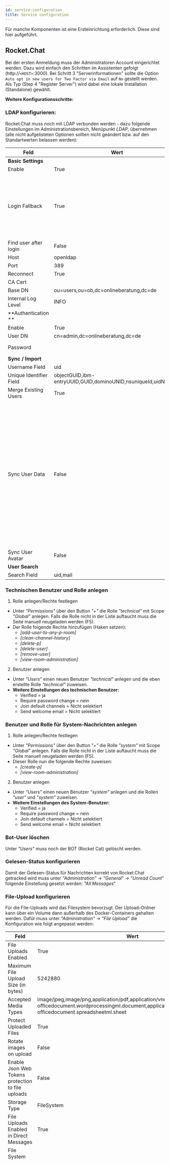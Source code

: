 ```yaml
---
id: service-configuration
title: Service configuration
---
```

Für manche Komponenten ist eine Ersteinrichtung erforderlich.
Diese sind hier aufgeführt.

## Rocket.Chat
Bei der ersten Anmeldung muss der Administratoren Account eingerichtet werden.
Dazu wird einfach den Schritten im Assistenten gefolgt (http://`<HOST>`:3000).
Bei Schritt 3 "Serverinformationen" sollte die Option `Auto opt in new users for Two Factor via Email` auf `No` gestellt werden.
Als Typ (Step 4 "Register Server") wird dabei eine lokale Installation (Standalone) gewählt.

__Weitere Konfigurationsschritte:__

### LDAP konfigurieren:
Rocket.Chat muss noch mit LDAP verbunden werden - dazu folgende Einstellungen im Administrationsbereich, Menüpunkt _LDAP_, übernehmen (alle nicht aufgelisteten Optionen sollten nicht geändert bzw. auf den Standartwerten belassen werden):

| Feld | Wert | Bemerkung |
|-|-|-|
| **Basic Settings** | | |
| Enable | True | |
| Login Fallback | True | Wichtig, da sich der initiale Admin ansonsten nicht mehr einloggen kann, da nicht im LDAP vorhanden |
| Find user after login | False | |
| Host | openldap | |
| Port | 389 | |
| Reconnect | True | |
| CA Cert | | |
| Base DN | ou=users,ou=ob,dc=onlineberatung,dc=de | |
| Internal Log Level | INFO | |
| **Authentication **| | |
| Enable | True | |
| User DN | cn=admin,dc=onlineberatung,dc=de | |
| Password | <PASSWORT> | → Standard-PW: admin |
| **Sync / Import** | | |
| Username Field | uid | |
| Unique Identifier Field | objectGUID,ibm-entryUUID,GUID,dominoUNID,nsuniqueId,uidNumber | |
| Merge Existing Users | True | |
| Sync User Data | False | Set this option to _true_ only if the user data of Keycloak and Rocket.Chat are 100% synchronized (especially e-mail address). Otherwise, this can lead to malfunction during password reset process and users won't be able to log in to Rocket.Chat. |
| Sync User Avatar | False | |
| **User Search** | | |
| Search Field | uid,mail | |


### Technischen Benutzer und Rolle anlegen
1. Rolle anlegen/Rechte festlegen
* Unter _"Permissions"_ über den Button _"+"_ die Rolle _"technical"_ mit Scope _"Global"_ anlegen. Falls die Rolle nicht in der Liste auftaucht muss die Seite manuell neugeladen werden (F5).
* Der Rolle folgende Rechte hinzufügen (Haken setzen):
    * _[add-user-to-any-p-room]_
    * _[clean-channel-history]_
    * _[delete-p]_
    * _[delete-user]_
    * _[remove-user]_
    * _[view-room-administration]_
2. Benutzer anlegen
* Unter _"Users"_ einen neuen Benutzer _"technical"_ anlegen und die eben erstellte Rolle _"technical"_ zuweisen.
* **Weitere Einstellungen des technischen Benutzer:**
    * Verified = ja
    * Require password change = nein
    * Join default channels = Nicht selektiert
    * Send welcome email = Nicht selektiert

### Benutzer und Rolle für System-Nachrichten anlegen
1. Rolle anlegen/Rechte festlegen
* Unter _"Permissions"_ über den Button _"+"_ die Rolle _"system"_ mit Scope _"Global"_ anlegen. Falls die Rolle nicht in der Liste auftaucht muss die Seite manuell neugeladen werden (F5).
* Dieser Rolle nun die folgende Rechte zuweisen:
    * _[create-p]_ 
    * _[view-room-administration]_
2. Benutzer anlegen
* Unter _"Users"_ einen neuen Benutzer _"system"_ anlegen und die Rollen _"user"_ und _"system"_ zuweisen.
* **Weitere Einstellungen des System-Benutzer:**
    * Verified = ja
    * Require password change = nein
    * Join default channels = Nicht selektiert
    * Send welcome email = Nicht selektiert

### Bot-User löschen
Unter _"Users"_ muss noch der BOT (Rocket Cat) gelöscht werden.

### Gelesen-Status konfigurieren
Damit der Gelesen-Status für Nachrichten korrekt von Rocket.Chat getracked wird muss unter _"Administration"_ → _"General_" → _"Unread Count_" folgende Einstellung gesetzt werden: _"All Messages_"

### File-Upload konfigurieren
Für die File-Uploads wird das Filesystem bevorzugt. Der Upload-Ordner kann über ein Volume dann außerhalb des Docker-Containers gehalten werden.
Dafür muss unter _"Administration"_ → _"File Upload"_ die Konfiguration wie folgt angepasst werden:

| Feld | Wert | Bemerkung |
|-|-|-|
| File Uploads Enabled | True | |
| Maximum File Upload Size (in bytes) | 5242880 | 5MB |
| Accepted Media Types | image/jpeg,image/png,application/pdf,application/vnd.openxmlformats-officedocument.wordprocessingml.document,application/vnd.openxmlformats-officedocument.spreadsheetml.sheet | jpg, png, pdf, docx, xlsx |
| Protect Uploaded Files | True | |
| Rotate images on upload | False | |
| Enable Json Web Tokens protection to file uploads | False | |
| Storage Type | FileSystem | |
| File Uploads Enabled in Direct Messages | True | |
| File System | | |
| System Path | /app/user_uploads | Dieses Verzeichnis wird auf das Host-System gemounted, damit die hochgeladenen Dateien nicht im Container liegen. Da Rocket.Chat die als eigenen RocketChat-Benutzer mit der UID 99999 ablegt, wird der Besitzer des Verzeichnisses auf dem Host-System auf die UID 99999 gesetzt. Diesen Benutzer gibts es auf dem Linux nicht, aber dadurch können die Rechte für das Verzeichnis eingeschränkt werden. Besitzer: 99999 Gruppe: docker Permissions: 744

### Nur lokal: CORS für Frontend-Entwicklung aktivieren
Damit die lokale Entwicklungsumgebung auch für die Frontend-Entwicklung, wo ein Node-Server lokal läuft, funktionert, muss in Rocket.Chat in der Administration unter dem Punkt _"General"_ → _"REST API"_ die Einstellung _"Enable Cors"_ auf _"true"_ gesetzt werden.

### Rate Limiter
For local development both `Rate Limiter` can be deactivated.

⚠️Please be sure to enable rate limiting for production and balance the settings according to the ones within NGINX ⚠️

### General
Disable `UTF8 Names Slugify` under `UTF8`.

### Accounts
Under `Registration` disable the following entries:
  - `Send email to user when user is activated`
  - `Send email to user when user is deactivated`
  - `Verify Email for External Accounts`
  - `Use Default Blocked Domains List`

## Keycloak
### Realm
Es muss der Realm aus dem Projektverzeichnis importiert werden (Verzeichnis im Repo: _./Keycloak_).

Vor dem Import der Basis-Einstellungen müssen folgende Anpassungen manuell in der Datei _realm-export.json_ vorgenommen werden:

| Name | Value |
| ---- | ----- |
| redirectUris | Host mit Wildcard eintragen (z.B. https://anwendung.de/*) |
| webOrigins | Erlaubte Origins eintragen (z.B. https://anwendung.de) |
| "clientId": "account" {baseUrl} | Keycloak URL zum Keycloak Account GUI (z.B. /auth/realms/<anwendungs_realm_name>/account) |
| "clientId": "account" {redirectUris} | Keycloak Redirect URIs zum Keycloak Account GUI (z.B. /auth/realms/<anwendungs_realm_name>/account) |
| "clientId": "security-admin-console" {baseUrl} | Keycloak URL zum Keycloak Admin GUI (z.B. "/auth/admin/<anwendungs_realm_name>/console/index.html") |
| "clientId": "security-admin-console" {redirectUris} | Keycloak Redirect URIs zum Keycloak Admin GUI (z.B. "/auth/admin/<anwendungs_realm_name>/console/index.html") |
| "smtpServer": {port} | SMTP Server Port |
| "smtpServer": {host} | SMTP Server Host |
| "smtpServer": {from} | SMTP Absender Adresse |
| "smtpServer": {fromDisplayName} | SMTP Absender Name |
| "smtpServer": {user} | SMTP Server Benutzer |
| "org.keycloak.storage.UserStorageProvider" : "config" : "usersDn" | Distinguished Names für User (z.B. "ou=users,ou=WebApp,dc=anwendung,dc=de") |
| "org.keycloak.storage.UserStorageProvider" : "config" : "bindDn" | Distinguished Names für Admin (z.B. "cn=admin,dc=anwendung,dc=de") |

Um die JSON-Datei zu importieren muss man einen neuen Realm in Keycloak anlegen.
Dazu öffnet man das DropDownMenü direkt unterhalb des Keycloak-Logos (derzeit ist dort der Master-Realm ausgewählt) und klick auf _"Add realm"_.
In der sich daraufhin öffnenden Maske lädt man die JSON Datei hoch.

### LDAP
Im Anschluss muss noch die Verbindung zu LDAP aktualisiert werden, da in dem Realm-Export das Passwort nicht mit exportiert wird.
Dazu geht man auf _"User Federation"_ und wählt dort _"ldap"_ aus. In den sich daraufhin öffnenden Konfigurationsfeldern aktualisiert man das Feld _"Bind Credential"_ mit dem für den LDAP-Admin gesetzten Passwort (Initial-Passwort: admin).
Die Funktionstüchtigkeit kann mit _"Test authentication"_ geprüft werden.
Zum Schluss das ganze noch mit dem _"save"_ Button ganz unten speichern.

### Technischer Benutzer für E-Mail-Prüfung
Für die Überprüfung auf bereits vergebene E-Mail-Adressen in Keycloak muss ein technischer Benutzer über die Benutzerverwaltung von Keycloak eingerichtet werden. Dieser Benutzer benötigt nur einen Namen aber kein Passwort oder sonstige Daten und Einstellungen.

### Technischer Benutzer für Registrierung und Masterkey
Für die Registrierung neuer Ratsuchender in Keycloak muss ein technischer Benutzer über die Benutzerverwaltung von Keycloak eingerichtet werden. Dieser Benutzer benötigt einen Namen, ein Passwort und folgende Rollen-Einstellungen:

1. Unter _"Client Roles"_ → _"realm-management"_ auswählen und unter _"Assigned Roles"_ sollten folgende Rollen stehen:
    * manage-users
    * view-realm
2. Unter _"Client Roles"_ → _"account"_ auswählen und alle unter _"Assigned Roles"_ entfernen
3. Zuätzlich muss dem Benutzer noch die Rolle "technical" hinzugefügt werden

### Password policies
Die gleichen Password Policies sind auch im UserService implementiert (UserHelper.java).

## Verbindungen im Nosqlclient einrichten
Damit man sich mit dem Nosqlclient mit der MongoDB verbinden kann müssen entsprechende Verbindungen eingerichtet werden. Dazu muss der Nosqlclient aufgerufen werden und oben rechts _"Connect"_ und im folgenden Dialog _"Create New"_ ausgewählt werden.

Folgende Verbindungsdaten müssen für die Rocket.Chat-DB verwendet werden:

| Name        | Host    | Port  | Database name | Authentication type | Username    | Passwort    | Authentication DB |
| ----------- | ------- | ----- | ------------- | ------------------- | ----------- | ----------- | ----------------- |
| Rocket.Chat | mongodb | 27017 | rocketchat    | Scram-Sha-1         | rocketchat* | rocketchat* | rocketchat        |

\* Es handelt sich hierbei um das initiale Passwort bei der Erstinstallation. Dieses muss ggf. noch angepasst werden.

## Microservices

Für alle folgenden Microservices muss ein Hosts-Eintrag in der Datei `docker-compose.yml` erfolgen. Bitte ersetzen Sie die Platzhalter `<app_domain>` und `<internal_server_ip_address>` entsprechend mit Ihren Werten bei der jeweiligen Property `extra_hosts`. Darüber wird sichergestellt, dass die Microservices Verbindungen zu den Services auf dem Server herstellen können.

## AgencyService
Die Konfiguration des Services auf dem Server erfolgt in der AgencyService.env. Für die lokale Entwicklung muss dafür die entsprechende _application-X.properties_-Datei angepasst werden.

Folgende Werte müssen zwingend gesetzt werden:

| Name | Description |
| ---- | ----------- |
| SPRING_PROFILES_ACTIVE | _local_ for local development, _prod_ for production system |
| SPRING_DATASOURCE_URL | Connection URL: jdbc:mariadb://\<host\>:\<port\>/agencyservice |
| SPRING_DATASOURCE_USERNAME | Username for AgencyService database user |
| SPRING_DATASOURCE_PASSWORD | Password for AgencyService database user |
| SPRING_LIQUIBASE_USER | Username for AgencyService liquibase database user |
| SPRING_LIQUIBASE_PASSWORD | Password for AgencyService liquibase database user |
| KEYCLOAK_AUTH_SERVER_URL | Keycloak authentication server URL: http://\<host\>/auth |
| KEYCLOAK_REALM | Keycloak realm name |
| KEYCLOAK_PRINCIPAL-ATTRIBUTE | Keycloak principal attribute: preferred_username |
| KEYCLOAK_RESOURCE | agency-service |
| KEYCLOAK_CORS | false for production system! |
| KEYCLOAKSERVICE_ADMIN_CLIENTID | Keycloak admin client ID |
| KEYCLOAKSERVICE_APP_CLIENTID | Keycloak app client ID |
| CSRF_HEADER_PROPERTY | CSRF header property name (must match the frontend header name!) |
| CSRF_COOKIE_PROPERTY | CSRF cookie property name (must match the frontend cookie name!) |
| [CONSULTING_TYPE_NAME]_WHITE_SPOT_AGENCY_ID | Define the white spot agency IDs where needed for every consulting type |

## MailService
Die Konfiguration des Services auf dem Server erfolgt in der MailService.env. Für die lokale Entwicklung muss dafür die entsprechende _application-X.properties_-Datei angepasst werden.

Folgende Werte müssen zwingend gesetzt werden:

| Name | Description |
| ---- | ----------- |
| APP_IMPRINT_URL | Imprint URL |
| APP_DATAPRIVACY_URL | Data privacy URL |
| SPRING_PROFILES_ACTIVE | _local_ for local development, _prod_ for production system |
| SPRING_MAIL_HOST | SMTP server host |
| SPRING_MAIL_PORT | SMTP server port |
| SPRING_MAIL_USERNAME | SMTP server username |
| SPRING_MAIL_PASSWORD | SMTP server password |
| MAIL_SENDER | Mail sender address |
| MAIL_FIX_RECIPIENT | For testing: enter e-mail address to which every e-mail is send instead of original recipient |
| MAIL_ERROR_RECIPIENTS | e-mail address for mail failures |
| MAIL_USESMTP | true for STMP, false for MS Exchange Server |
| MAIL_EXCHANGE_USER | MS Exchange Server username |
| MAIL_EXCHANGE_PASSWORD | MS Exchange Server password |
| MAIL_EXCHANGE_URL | MS Exchange Server URL |
| MAIL_EXCHANGE_VERSION | MS Exchange Server version (from enum microsoft.exchange.webservices.data.core.enumeration.misc.ExchangeVersion) |
| CSRF_HEADER_PROPERTY | CSRF header property name (must match the frontend header name!) |
| CSRF_COOKIE_PROPERTY | CSRF cookie property name (must match the frontend cookie name!) |

## MessageService
Die Konfiguration des Services auf dem Server erfolgt in der MessageService.env. Für die lokale Entwicklung muss dafür die entsprechende _application-X.properties_-Datei angepasst werden.

Folgende Werte müssen zwingend gesetzt werden:

| Name | Description |
| ---- | ----------- |
| APP_BASE_URL | Application host, e.g. _https://anwendung.local_ |
| SPRING_PROFILES_ACTIVE | _local_ for local development, _prod_ for production system |
| SPRING_DATASOURCE_URL **`!upcoming with release 2020-11-24`** | Connection URL: jdbc:mariadb://\<host\>:\<port\>/messageservice |
| SPRING_DATASOURCE_USERNAME **`!upcoming with release 2020-11-24`** | Username for MessageService database user |
| SPRING_DATASOURCE_PASSWORD **`!upcoming with release 2020-11-24`** | Password for MessageService database user |
| SPRING_LIQUIBASE_USER **`!upcoming with release 2020-11-24`** | Username for MessageService liquibase database user |
| SPRING_LIQUIBASE_PASSWORD **`!upcoming with release 2020-11-24`** | Password for MessageService liquibase database user |
| KEYCLOAK_AUTH_SERVER_URL | Keycloak authentication server URL: _http://\<host\>/auth_ |
| KEYCLOAK_REALM | Keycloak realm name |
| KEYCLOAK_PRINCIPAL-ATTRIBUTE | Keycloak principal attribute: preferred_username |
| KEYCLOAK_RESOURCE | agency-service |
| KEYCLOAK_CORS | false for production system! |
| KEYCLOAKSERVICE_ADMIN_CLIENTID | Keycloak admin client ID |
| KEYCLOAKSERVICE_APP_CLIENTID | Keycloak app client ID |
| ROCKET_CHAT_API_URL | Rocket.Chat REST API URL, e.q. _http://\<host\>/api/v1_ |
| ROCKET_TECHNICAL_USERNAME | Rocket.Chat technical user username (see [here](#-technischen-benutzer-und-rolle-anlegen)) |
| ROCKET_SYSTEMUSER_USERNAME | Rocket.Chat system user username (see [here](#-benutzer-und-rolle-für-system-nachrichten-anlegen))|
| ROCKET_SYSTEMUSER_PASSWORD | Rocket.Chat system user password |
| ROCKET_SYSTEMUSER_ID | Rocket.Chat system user id |
| USER_SERVICE_API_URL | URL to the UserService REST API, e.g. _http://\<host\>/service/users_ |
| USER_SERVICE_API_LIVEPROXY_URL | URL to the UserService live proxy REST API, e.g. _http://\<host\>_ |
| SERVICE_ENCRYPTION_APPKEY | Key for message encryption (must match the one defined in the UserService!) |
| CSRF_HEADER_PROPERTY | CSRF header property name (must match the frontend header name!) |
| CSRF_COOKIE_PROPERTY | CSRF cookie property name (must match the frontend cookie name!) |

## UserService
Die Konfiguration des Services auf dem Server erfolgt in der UserService.env. Für die lokale Entwicklung muss dafür die entsprechende _application-X.properties_-Datei angepasst werden. Die User-ID des technischen Keycloak Benutzers kann direkt in Keycloak eingesehen werden (Menüpunkt _"Users"_).
Die Rocket.Chat User-ID für den Rocket.Chat Systemuser muss direkt in der MongoDB über den NoSqlClient ermittelt werden. Dazu im NoSqlClient an der Rocket.Chat-Datenbank anmelden und folgende Suchabfrage auf die Collection _users_ ausführen:

```
{"username":"<GESUCHTER USERNAME>"}
```

Folgende Werte müssen in der UserService.env zwingend gesetzt werden:

| Name | Description |
| ---- | ----------- |
| APP_BASE_URL | Application host, e.g. _https://anwendung.local_ |
| CONSULTANT_IMPORT_FILENAME | Path to consultant import file, e.g. _import/consultants.csv_ |
| CONSULTANT_IMPORT_PROTOCOL_FILENAME | Path to consultant import log file, e.g. _import/consultants-import.txt_ |
| ASKER_IMPORT_FILENAME | Path to asker import file, e.g. _import/askers.csv_ |
| ASKER_IMPORT_WITHOUTSESSION_FILENAME | Path to asker without session import file, e.g. _import/askers-without-session.csv_ |
| ASKER_IMPORT_PROTOCOL_FILENAME |  Path to asker import log file, e.g. _import/askers-import.txt_ |
| ASKER_IMPORT_WELCOME_MESSAGE_FILENAME | Path to welcome messages (enquiry response), e.g. _import/welcome_consulting_type_[ConsultingType].txt_ |
| ASKER_IMPORT_WELCOME_MESSAGE_FILENAME_REPLACE_VALUE | Replacement value for welcome message files, e.g. _[ConsultingType]_ |
| SPRING_PROFILES_ACTIVE | _local_ for local development, _prod_ for production system |
| SPRING_DATASOURCE_URL | Connection URL: jdbc:mariadb://\<host\>:\<port\>/agencyservice |
| SPRING_DATASOURCE_USERNAME | Username for AgencyService database user |
| SPRING_DATASOURCE_PASSWORD | Password for AgencyService database user |
| SPRING_LIQUIBASE_USER | Username for AgencyService liquibase database user |
| SPRING_LIQUIBASE_PASSWORD | Password for AgencyService liquibase database user |
| KEYCLOAK_AUTH_SERVER_URL | Keycloak authentication server URL: http://\<host\>/auth |
| KEYCLOAK_REALM | Keycloak realm name |
| KEYCLOAK_PRINCIPAL-ATTRIBUTE | Keycloak principal attribute: preferred_username |
| KEYCLOAK_RESOURCE | agency-service |
| KEYCLOAK_CORS | false for production system! |
| KEYCLOAKSERVICE_ADMIN_CLIENTID | Keycloak admin client ID |
| KEYCLOAKSERVICE_APP_CLIENTID | Keycloak app client ID |
| KEYCLOAKSERVICE_TECHUSER_ID | Keycloak technical user ID (see [here](#-technischer-benutzer-für-e-mail-prüfung)) |
| KEYCLOAKSERVICE_ADMIN_USERNAME | Keycloak technical user username (see [here](#-technischer-benutzer-für-registrierung)) |
| KEYCLOAKSERVICE_ADMIN_PASSWORD | Keycloak technical user password |
| ROCKET_CHAT_API_URL | Rocket.Chat REST API URL, e.q. _http://\<host\>/api/v1_ |
| ROCKET_TECHNICAL_USERNAME | Rocket.Chat technical user username (see [here](#-technischen-benutzer-und-rolle-anlegen)) |
| ROCKET_TECHNICAL_PASSWORD | Rocket.Chat technical user password |
| ROCKET_SYSTEMUSER_USERNAME | Rocket.Chat system user username (see [here](#-benutzer-und-rolle-für-system-nachrichten-anlegen))|
| ROCKET_SYSTEMUSER_PASSWORD | Rocket.Chat system user password |
| ROCKET_SYSTEMUSER_ID | Rocket.Chat system user ID |
| AGENCY_SERVICE_API_URL | URL to the AgencyService REST API, e.g. _http://\<host\>/service/agencies_ |
| MESSAGE_SERVICE_API_URL | URL to the MessageService REST API, e.g. _http://\<host\>/service/messages_ |
| MAIL_SERVICE_API_MAILS_SEND | URL to the MailService send mails endpoint, e.g. _http://\<host\>/service/mails/send_ |
| LIVE_SERVICE_API_URL | URL to the LiveService REST API, e.g. _http://\<host\>_ |
| SERVICE_ENCRYPTION_APPKEY | Key for message encryption (must match the one defined in the UserService!) |
| CSRF_HEADER_PROPERTY | CSRF header property name (must match the frontend header name!) |
| CSRF_COOKIE_PROPERTY | CSRF cookie property name (must match the frontend cookie name!) |

## UploadService
Die Konfiguration des Services auf dem Server erfolgt in der UploadService.env. Für die lokale Entwicklung muss dafür die entsprechende _application-X.properties_-Datei angepasst werden. 

Folgende Werte müssen in der UploadService.env zwingend gesetzt werden:

| Name | Description |
| ---- | ----------- |
| APP_BASE_URL | Application host, e.g. _https://anwendung.local_ |
| SPRING_PROFILES_ACTIVE | _local_ for local development, _prod_ for production system |
| KEYCLOAK_AUTH_SERVER_URL | Keycloak authentication server URL: http://\<host\>/auth |
| KEYCLOAK_REALM | Keycloak realm name |
| KEYCLOAK_PRINCIPAL-ATTRIBUTE | Keycloak principal attribute: preferred_username |
| KEYCLOAK_CORS | false for production system! |
| KEYCLOAKSERVICE_ADMIN_CLIENTID | Keycloak admin client ID |
| KEYCLOAKSERVICE_APP_CLIENTID | Keycloak app client ID |
| ROCKET_CHAT_API_URL | Rocket.Chat REST API URL, e.q. _http://\<host\>/api/v1_ |
| ROCKET_SYSTEMUSER_USERNAME | Rocket.Chat system user username (see [here](#-benutzer-und-rolle-für-system-nachrichten-anlegen))|
| ROCKET_SYSTEMUSER_PASSWORD | Rocket.Chat system user password |
| USER_SERVICE_API_URL | URL to the UserService REST API, e.g. _http://\<host\>/service/users_ |
| USER_SERVICE_API_LIVEPROXY_URL | URL to the UserService live proxy REST API, e.g. _http://\<host\>_ |
| SERVICE_ENCRYPTION_APPKEY | Key for message encryption (must match the one defined in the UserService!) |
| CSRF_HEADER_PROPERTY | CSRF header property name (must match the frontend header name!) |
| CSRF_COOKIE_PROPERTY | CSRF cookie property name (must match the frontend cookie name!) |

## LiveService 

Die Konfiguration des Services auf dem Server erfolgt in der LiveService.env. Für die lokale
Entwicklung muss die application.properties-Datei angepasst werden. 

Folgende Werte müssen in der UploadService.env zwingend gesetzt werden:

| Name | Description |
| ---- | ----------- |
| SPRING_MAIN_ALLOW-BEAN-DEFINITION-OVERRIDING=true | Needed for using keycloak security session bean |
| KEYCLOAK_AUTH_SERVER_URL | Keycloak authentication server URL: http://\<host\>/auth |
| KEYCLOAK_REALM | Keycloak realm name |
| KEYCLOAK_RESOURCE | Keycloak resource name |
| APP_BASE_URL | Client base URL used for cors restriction: http://\<host\>|

## VideoService
The configuration on the server is located in the `VideoService.env` file. To configure the service for local development you can configure the corresponding `application-X.properties` file.

Following values are mandatory:

| Name | Description |
| ---- | ----------- |
| APP_BASE_URL | Application host, e.g. _https://application.local_ |
| KEYCLOAK_AUTH_SERVER_URL | Keycloak authentication server URL: http://\<host\>/auth |
| KEYCLOAK_REALM | Keycloak realm name |
| KEYCLOAK_PRINCIPAL-ATTRIBUTE | Keycloak principal attribute: preferred_username |
| KEYCLOAK_RESOURCE | Keycloak resource name |
| KEYCLOAK_CORS | false for production system! |
| VIDEO_CALL_SERVER_URL | Root path to the (Jitsi) VideoBackend instance |
| CSRF_HEADER_PROPERTY | CSRF header property name (must match the frontend header name!) |
| CSRF_COOKIE_PROPERTY | CSRF cookie property name (must match the frontend cookie name!) |

The properties `USER_SERVICE_API_URL`, `LIVE_SERVICE_API_URL` and `MESSAGE_SERVICE_API_URL` should point to the corresponding service (docker internal) and should only be changed if necessary.

## Restart aller Services
Nachdem Änderungen gemacht wurden, sollten alle Services erneut durch *docker-compose restart* neugestartet werden.

